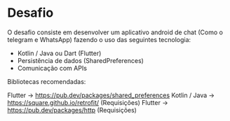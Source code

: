 # Desafio

O desafio consiste em desenvolver um aplicativo android de chat (Como o telegram e WhatsApp) fazendo o uso das seguintes tecnologia:

* Kotlin / Java ou Dart (Flutter)
* Persistência de dados (SharedPreferences)
* Comunicação com APIs

Bibliotecas recomendadas:

Flutter -> https://pub.dev/packages/shared_preferences
Kotlin / Java -> https://square.github.io/retrofit/ (Requisições)
Flutter -> https://pub.dev/packages/http (Requisições)
